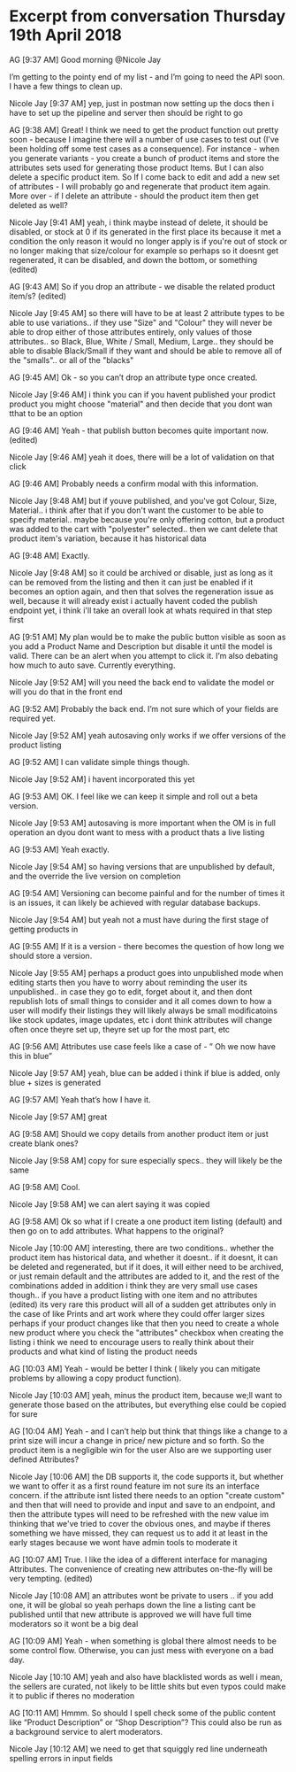 # Excerpt from conversation Thursday 19th April 2018

AG [9:37 AM]
Good morning @Nicole Jay

I’m getting to the pointy end of my list - and I’m going to need the API soon.
I have a few things to clean up.

Nicole Jay [9:37 AM]
yep, just in postman now setting up the docs
then i have to set up the pipeline and server
then should be right to go

AG [9:38 AM]
Great!
I think we need to get the product function out pretty soon - because I imagine there will a number of use cases to test out (I’ve been holding off some test cases as a consequence).
For instance - when you generate variants - you create a bunch of product items and store the attributes sets used for generating those product Items.
But I can also delete a specific product item.
So If I come back to edit and add a new set of attributes - I will probably go and regenerate that product item again.
More over - if I delete an attribute - should the product item then get deleted as well?

Nicole Jay [9:41 AM]
yeah, i think maybe instead of delete, it should be disabled, or stock at 0
if its generated in the first place its because it met a condition
the only reason it would no longer apply is if you're out of stock or no longer making that size/colour for example
so perhaps so it doesnt get regenerated, it can be disabled, and down the bottom, or something (edited)

AG [9:43 AM]
So if you drop an attribute - we disable the related product item/s? (edited)

Nicole Jay [9:45 AM]
so there will have to be at least 2 attribute types to be able to use variations.. if they use "Size" and "Colour" they will never be able to drop either of those attributes entirely, only values of those attributes.. so Black, Blue, White / Small, Medium, Large.. they should be able to disable Black/Small if they want
and should be able to remove all of the "smalls".. or all of the "blacks"

AG [9:45 AM]
Ok - so you can’t drop an attribute type once created.

Nicole Jay [9:46 AM]
i think you can if you havent published your prodict
product
you might choose "material" and then decide that you dont wan tthat to be an option

AG [9:46 AM]
Yeah - that publish button becomes quite important now. (edited)

Nicole Jay [9:46 AM]
yeah it does, there will be a lot of validation on that click

AG [9:46 AM]
Probably needs a confirm modal with this information.

Nicole Jay [9:48 AM]
but if youve published, and you've got Colour, Size, Material.. i think after that if you don't want the customer to be able to specify material..  maybe because you're only offering cotton, but a product was added to the cart with "polyester" selected.. then we cant delete that product item's variation, because it has historical data

AG [9:48 AM]
Exactly.

Nicole Jay [9:48 AM]
so it could be archived or disable, just as long as it can be removed from the listing
and then it can just be enabled if it becomes an option again, and then that solves the regeneration issue as well, because it will already exist
i actually havent coded the publish endpoint yet, i think i'll take an overall look at whats required in that step first

AG [9:51 AM]
My plan would be to make the public button visible as soon as you add a Product Name and Description but disable it until the model is valid.
There can be an alert when you attempt to click it.
I’m also debating how much to auto save. Currently everything.

Nicole Jay [9:52 AM]
will you need the back end to validate the model or will you do that in the front end

AG [9:52 AM]
Probably the back end. I’m not sure which of your fields are required yet.

Nicole Jay [9:52 AM]
yeah autosaving only works if we offer versions of the product listing

AG [9:52 AM]
I can validate simple things though.

Nicole Jay [9:52 AM]
i havent incorporated this yet

AG [9:53 AM]
OK.
I feel like we can keep it simple and roll out a beta version.

Nicole Jay [9:53 AM]
autosaving is more important when the OM is in full operation
an dyou dont want to mess with a product thats a live listing

AG [9:53 AM]
Yeah exactly.

Nicole Jay [9:54 AM]
so having versions that are unpublished by default, and the override the live version on completion

AG [9:54 AM]
Versioning can become painful and for the number of times it is an issues, it can likely be achieved with regular database backups.

Nicole Jay [9:54 AM]
but yeah not a must have during the first stage of getting products in

AG [9:55 AM]
If it is a version - there becomes the question of how long we should store a version.

Nicole Jay [9:55 AM]
perhaps a product goes into unpublished mode when editing starts
then you have to worry about reminding the user its unpublished.. in case they go to edit, forget about it, and then dont republish
lots of small things to consider and it all comes down to how a user will modify their listings
they will likely always be small modificatoins
like stock updates, image updates, etc
i dont think attributes will change often
once theyre set up, theyre set up for the most part, etc

AG [9:56 AM]
Attributes use case feels like a case of - ” Oh we now have this in blue”

Nicole Jay [9:57 AM]
yeah, blue can be added
i think if blue is added, only blue + sizes is generated

AG [9:57 AM]
Yeah that’s how I have it.

Nicole Jay [9:57 AM]
great

AG [9:58 AM]
Should we copy details from another product item or just create blank ones?

Nicole Jay [9:58 AM]
copy for sure
especially specs.. they will likely be the same

AG [9:58 AM]
Cool.

Nicole Jay [9:58 AM]
we can alert saying it was copied

AG [9:58 AM]
Ok so what if I create a one product item listing (default) and then go on to add attributes.
What happens to the original?

Nicole Jay [10:00 AM]
interesting, there are two conditions.. whether the product item has historical data, and whether it doesnt.. if it doesnt, it can be deleted and regenerated, but if it does, it will either need to be archived, or just remain default and the attributes are added to it, and the rest of the combinations added in addition
i think they are very small use cases though.. if you have a product listing with one item and no attributes (edited)
its very rare this product will all of a sudden get attributes
only in the case of like Prints and art work where they could offer larger sizes
perhaps if your product changes like that then you need to create a whole new product where you check the "attributes" checkbox when creating the listing
i think we need to encourage users to really think about their products and what kind of listing the product needs

AG [10:03 AM]
Yeah - would be better I think ( likely you can mitigate problems by allowing a copy product function).

Nicole Jay [10:03 AM]
yeah, minus the product item, because we;ll want to generate those  based on the attributes, but everything else could be copied for sure

AG [10:04 AM]
Yeah - and I can’t help but think that things like a change to a print size will incur a change in price/ new picture and so forth. So the product item is a negligible win for the user
Also are we supporting user defined Attributes?

Nicole Jay [10:06 AM]
the DB supports it, the code supports it, but whether we want to offer it as a first round feature im not sure
its an interface concern. if the attribute isnt listed there needs to an option "create custom" and then that will need to provide and input and save to an endpoint, and then the attribute types will need to be refreshed with the new value
im thinking that we've tried to cover the obvious ones, and maybe if theres something we have missed, they can request us to add it
at least in the early stages
because we wont have admin tools to moderate it

AG [10:07 AM]
True.
I like the idea of a different interface for managing Attributes.
The convenience of creating new attributes on-the-fly will be very tempting. (edited)

Nicole Jay [10:08 AM]
an attributes wont be private to users .. if you add one, it will be global
so yeah perhaps down the line a listing cant be published until that new attribute is approved
we will have full time moderators so it wont be a big deal

AG [10:09 AM]
Yeah - when something is global there almost needs to be some control flow. Otherwise, you can just mess with everyone on a bad day.

Nicole Jay [10:10 AM]
yeah and also have blacklisted words as well
i mean, the sellers are curated, not likely to be little shits
but even typos
could make it to public
if theres no moderation

AG [10:11 AM]
Hmmm. So should I spell check some of the public content like “Product Description” or “Shop Description”?
This could also be run as a background service to alert moderators.

Nicole Jay [10:12 AM]
we need to get that squiggly red line underneath spelling errors in input fields